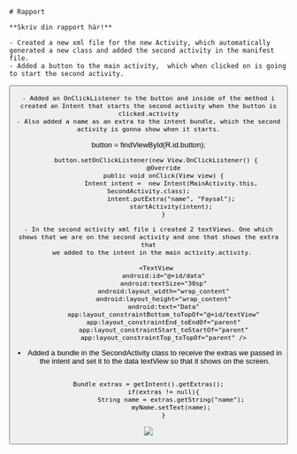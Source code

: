 ```
# Rapport

**Skriv din rapport här!**

- Created a new xml file for the new Activity, which automatically generated a new class and added the second activity in the manifest file.
- Added a button to the main activity,  which when clicked on is going to start the second activity.

```
<Button
        android:id="@+id/button"
        android:layout_width="wrap_content"
        android:layout_height="wrap_content"
        android:text="Start Activity2"
        app:layout_constraintBottom_toBottomOf="parent"
        app:layout_constraintEnd_toEndOf="parent"
        app:layout_constraintHorizontal_bias="0.498"
        app:layout_constraintStart_toStartOf="parent"
        app:layout_constraintTop_toTopOf="parent" />

```
- Added an OnClickListener to the button and inside of the method i created an Intent that starts the second activity when the button is clicked.activity
- Also added a name as an extra to the intent bundle, which the second activity is gonna show when it starts.

```
button = findViewById(R.id.button);

        button.setOnClickListener(new View.OnClickListener() {
            @Override
            public void onClick(View view) {
                Intent intent =  new Intent(MainActivity.this, SecondActivity.class);
                intent.putExtra("name", "Faysal");
                startActivity(intent);
            }
```
- In the second activity xml file i created 2 textViews. One which shows that we are on the second activity and one that shows the extra that
  we added to the intent in the main activity.activity.

```
<TextView
        android:id="@+id/textView"
        android:layout_width="wrap_content"
        android:layout_height="wrap_content"
        android:text="Second Activity"
        android:textSize="40sp"
        app:layout_constraintBottom_toBottomOf="parent"
        app:layout_constraintEnd_toEndOf="parent"
        app:layout_constraintStart_toStartOf="parent"
        app:layout_constraintTop_toTopOf="parent" />
```
    <TextView
        android:id="@+id/data"
        android:textSize="30sp"
        android:layout_width="wrap_content"
        android:layout_height="wrap_content"
        android:text="Data"
        app:layout_constraintBottom_toTopOf="@+id/textView"
        app:layout_constraintEnd_toEndOf="parent"
        app:layout_constraintStart_toStartOf="parent"
        app:layout_constraintTop_toTopOf="parent" />
```

- Added a bundle in the SecondActivity class to receive the extras we passed in the intent  and set it to the data textView so that it shows
  on the screen.




```

Bundle extras = getIntent().getExtras();
        if(extras != null){
            String name = extras.getString("name");
            myName.setText(name);
        }

```

![](android.png)